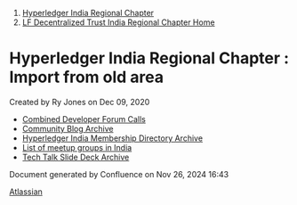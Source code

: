 1. [Hyperledger India Regional Chapter](index.html)
2. [LF Decentralized Trust India Regional Chapter Home](LF-Decentralized-Trust-India-Regional-Chapter-Home_19169282.html)

# Hyperledger India Regional Chapter : Import from old area

Created by Ry Jones on Dec 09, 2020

- [Combined Developer Forum Calls](Combined-Developer-Forum-Calls_19169312.html)
- [Community Blog Archive](Community-Blog-Archive_19169335.html)
- [Hyperledger India Membership Directory Archive](Hyperledger-India-Membership-Directory-Archive_19169339.html)
- [List of meetup groups in India](List-of-meetup-groups-in-India_19169332.html)
- [Tech Talk Slide Deck Archive](Tech-Talk-Slide-Deck-Archive_19169318.html)

Document generated by Confluence on Nov 26, 2024 16:43

[Atlassian](http://www.atlassian.com/)
